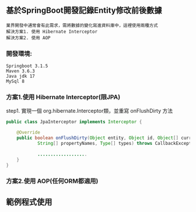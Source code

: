 
## 基於SpringBoot開發記錄Entity修改前後數據
```text
業界開發中通常會有此需求，需將數據的變化寫進資料庫中，這裡使用兩種方式
解決方案1. 使用 Hibernate Interceptor
解決方案2. 使用 AOP
```
### 開發環境:
```text
Springboot 3.1.5
Maven 3.6.3
Java jdk 17
MySql 8
```
### 方案1.使用 Hibernate Interceptor(限JPA)
step1. 實現一個 org.hibernate.Interceptor類，並重寫 onFlushDirty 方法
```java
public class JpaInterceptor implements Interceptor {

	@Override
	public boolean onFlushDirty(Object entity, Object id, Object[] currentState, Object[] previousState,
			String[] propertyNames, Type[] types) throws CallbackException {
			
			...................
	}
}
```

### 方案2.使用 AOP(任何ORM都適用)

##  範例程式使用